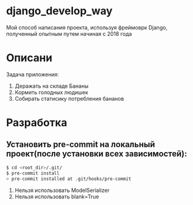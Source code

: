 # django_develop_way
Мой способ написания проекта, используя фреймоврк Django, полученный опытным путем начиная с 2018 года

# Описани
Задача приложения:
1. Деражать на складе Бананы
2. Кормить голодных людишек
3. Собирать статисику потребления бананов

# Разработка

## Установить pre-commit на локальный проект(после установки всех зависимостей):

```bash
$ cd <root_dir>/.git/
$ pre-commit install
> pre-commit installed at .git/hooks/pre-commit
```


1. Нельзя использовать ModelSerializer
2. Нельзя использовать blank=True
